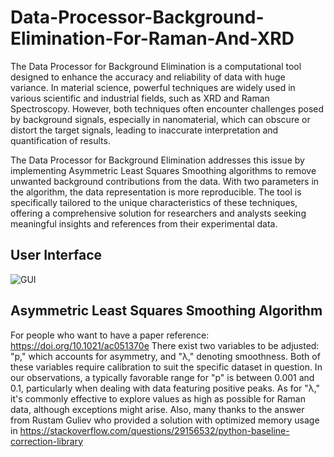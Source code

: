 # Data-Processor-Background-Elimination-For-Raman-And-XRD
The Data Processor for Background Elimination is a computational tool designed to enhance the accuracy and reliability of data with huge variance. In material science, powerful techniques are widely used in various scientific and industrial fields, such as XRD and Raman Spectroscopy. However, both techniques often encounter challenges posed by background signals, especially in nanomaterial, which can obscure or distort the target signals, leading to inaccurate interpretation and quantification of results.

The Data Processor for Background Elimination addresses this issue by implementing Asymmetric Least Squares Smoothing algorithms to remove unwanted background contributions from the data. With two parameters in the algorithm, the data representation is more reproducible. The tool is specifically tailored to the unique characteristics of these techniques, offering a comprehensive solution for researchers and analysts seeking meaningful insights and references from their experimental data.
## User Interface
![GUI](https://github.com/AntonioZelongYan/Data-Processor-Background-Elimination-For-Raman-And-XRD/assets/138164005/ce875360-3296-44f7-bcd2-e0623094f213)
## Asymmetric Least Squares Smoothing Algorithm
For people who want to have a paper reference: https://doi.org/10.1021/ac051370e
There exist two variables to be adjusted: "p," which accounts for asymmetry, and "λ," denoting smoothness. Both of these variables require calibration to suit the specific dataset in question. In our observations, a typically favorable range for "p" is between 0.001 and 0.1, particularly when dealing with data featuring positive peaks. As for "λ," it's commonly effective to explore values as high as possible for Raman data, although exceptions might arise. 
Also, many thanks to the answer from Rustam Guliev who provided a solution with optimized memory usage in https://stackoverflow.com/questions/29156532/python-baseline-correction-library
